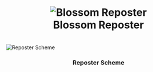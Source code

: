 <h1 align="center">
  <img src="https://raw.githubusercontent.com/wMw9/makaba-reposter/master/assets/img/post_sample.png" alt="Blossom Reposter"></a>
  <br>
  Blossom Reposter
</h1>
  <br>
  <img src="https://raw.githubusercontent.com/wMw9/makaba-reposter/master/assets/img/reposter_scheme.svg" alt="Reposter Scheme"></a>
  <h3 align="center">
  Reposter Scheme
  </h3>